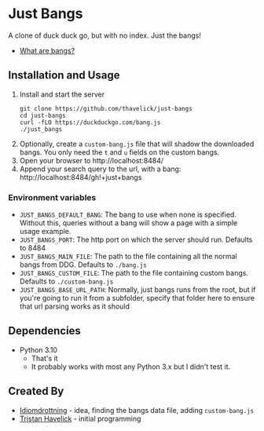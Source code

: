 # Just Bangs

A clone of duck duck go, but with no index. Just the bangs!
* [What are bangs?](https://duckduckgo.com/bang)

## Installation and Usage

1. Install and start the server
    ```
    git clone https://github.com/thavelick/just-bangs
    cd just-bangs
    curl -fLO https://duckduckgo.com/bang.js
    ./just_bangs
    ```
2. Optionally, create a `custom-bang.js` file that will shadow the
   downloaded bangs. You only need the `t` and `u` fields on the
   custom bangs.
3. Open your browser to http://localhost:8484/
4. Append your search query to the url, with a bang:
   http://localhost:8484/gh!+just+bangs

### Environment variables

* `JUST_BANGS_DEFAULT_BANG`: The bang to use when none is specified. Without
 this, queries without a bang will show a page with a simple usage example.
* `JUST_BANGS_PORT`: The http port on which the server should run. Defaults
  to 8484
* `JUST_BANGS_MAIN_FILE`: The path to the file containing all the normal bangs
  from DDG. Defaults to `./bang.js`
* `JUST_BANGS_CUSTOM_FILE`: The path to the file containing custom bangs.
  Defaults to `./custom-bang.js`
* `JUST_BANGS_BASE_URL_PATH`: Normally, just bangs runs from the root, but
   if you're going to run it from a subfolder, specify that folder here
   to ensure that url parsing works as it should

## Dependencies
* Python 3.10
  * That's it
  * It probably works with most any Python 3.x but I didn't test it.

## Created By
* [Idiomdrottning](https://idiomdrottning.org/about) - idea, finding the bangs
    data file, adding `custom-bang.js`
* [Tristan Havelick](https:/tristanhavelick.com) - initial programming
